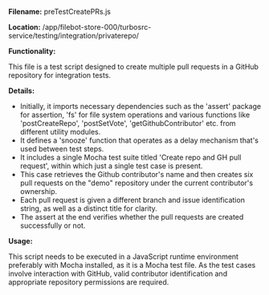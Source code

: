 **Filename:** preTestCreatePRs.js

**Location:** /app/filebot-store-000/turbosrc-service/testing/integration/privaterepo/

**Functionality:**

This file is a test script designed to create multiple pull requests in a GitHub repository for integration tests. 

**Details:**

- Initially, it imports necessary dependencies such as the 'assert' package for assertion, 'fs' for file system operations and various functions like 'postCreateRepo', 'postSetVote', 'getGithubContributor' etc. from different utility modules.
- It defines a 'snooze' function that operates as a delay mechanism that's used between test steps.
- It includes a single Mocha test suite titled 'Create repo and GH pull request', within which just a single test case is present.
- This case retrieves the Github contributor's name and then creates six pull requests on the "demo" repository under the current contributor's ownership.
- Each pull request is given a different branch and issue identification string, as well as a distinct title for clarity.
- The assert at the end verifies whether the pull requests are created successfully or not.

**Usage:**

This script needs to be executed in a JavaScript runtime environment preferably with Mocha installed, as it is a Mocha test file. As the test cases involve interaction with GitHub, valid contributor identification and appropriate repository permissions are required.